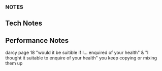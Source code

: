 ### NOTES
## Tech Notes

## Performance Notes
darcy page 18 "would it be suitible if I... enquired of your health" & "I thought it suitable to enquire of your health" you keep copying or mixing them up

